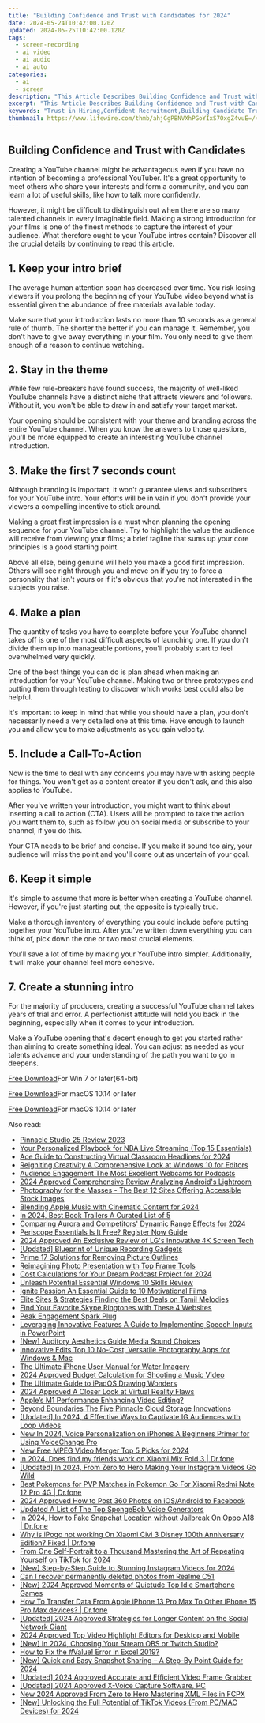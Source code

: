 ```yaml
---
title: "Building Confidence and Trust with Candidates for 2024"
date: 2024-05-24T10:42:00.120Z
updated: 2024-05-25T10:42:00.120Z
tags: 
  - screen-recording
  - ai video
  - ai audio
  - ai auto
categories: 
  - ai
  - screen
description: "This Article Describes Building Confidence and Trust with Candidates for 2024"
excerpt: "This Article Describes Building Confidence and Trust with Candidates for 2024"
keywords: "Trust in Hiring,Confident Recruitment,Building Candidate Trust,Enhancing Interview Confidence,Hire with Assurance,Confidence in Hiring Process,Strengthening Candidate Relationships"
thumbnail: https://www.lifewire.com/thmb/ahjGgPBNVXhPGoYIxS7OxgZ4vuE=/400x300/filters:no_upscale():max_bytes(150000):strip_icc()/GettyImages-200544475-001-a23be5e7b0f24905873ef477e09dbbd3.jpg
---
```


## Building Confidence and Trust with Candidates

Creating a YouTube channel might be advantageous even if you have no intention of becoming a professional YouTuber. It's a great opportunity to meet others who share your interests and form a community, and you can learn a lot of useful skills, like how to talk more confidently.

However, it might be difficult to distinguish out when there are so many talented channels in every imaginable field. Making a strong introduction for your films is one of the finest methods to capture the interest of your audience. What therefore ought to your YouTube intros contain? Discover all the crucial details by continuing to read this article.

## 1\. Keep your intro brief

The average human attention span has decreased over time. You risk losing viewers if you prolong the beginning of your YouTube video beyond what is essential given the abundance of free materials available today.

Make sure that your introduction lasts no more than 10 seconds as a general rule of thumb. The shorter the better if you can manage it. Remember, you don't have to give away everything in your film. You only need to give them enough of a reason to continue watching.

## 2\. Stay in the theme

While few rule-breakers have found success, the majority of well-liked YouTube channels have a distinct niche that attracts viewers and followers. Without it, you won't be able to draw in and satisfy your target market.

Your opening should be consistent with your theme and branding across the entire YouTube channel. When you know the answers to those questions, you'll be more equipped to create an interesting YouTube channel introduction.

## 3\. Make the first 7 seconds count

Although branding is important, it won't guarantee views and subscribers for your YouTube intro. Your efforts will be in vain if you don't provide your viewers a compelling incentive to stick around.

Making a great first impression is a must when planning the opening sequence for your YouTube channel. Try to highlight the value the audience will receive from viewing your films; a brief tagline that sums up your core principles is a good starting point.

Above all else, being genuine will help you make a good first impression. Others will see right through you and move on if you try to force a personality that isn't yours or if it's obvious that you're not interested in the subjects you raise.

## 4\. Make a plan

The quantity of tasks you have to complete before your YouTube channel takes off is one of the most difficult aspects of launching one. If you don't divide them up into manageable portions, you'll probably start to feel overwhelmed very quickly.

One of the best things you can do is plan ahead when making an introduction for your YouTube channel. Making two or three prototypes and putting them through testing to discover which works best could also be helpful.

It's important to keep in mind that while you should have a plan, you don't necessarily need a very detailed one at this time. Have enough to launch you and allow you to make adjustments as you gain velocity.

## 5\. Include a Call-To-Action

Now is the time to deal with any concerns you may have with asking people for things. You won't get as a content creator if you don't ask, and this also applies to YouTube.

After you've written your introduction, you might want to think about inserting a call to action (CTA). Users will be prompted to take the action you want them to, such as follow you on social media or subscribe to your channel, if you do this.

Your CTA needs to be brief and concise. If you make it sound too airy, your audience will miss the point and you'll come out as uncertain of your goal.

## 6\. Keep it simple

It's simple to assume that more is better when creating a YouTube channel. However, if you're just starting out, the opposite is typically true.

Make a thorough inventory of everything you could include before putting together your YouTube intro. After you've written down everything you can think of, pick down the one or two most crucial elements.

You'll save a lot of time by making your YouTube intro simpler. Additionally, it will make your channel feel more cohesive.

## 7\. Create a stunning intro

For the majority of producers, creating a successful YouTube channel takes years of trial and error. A perfectionist attitude will hold you back in the beginning, especially when it comes to your introduction.

Make a YouTube opening that's decent enough to get you started rather than aiming to create something ideal. You can adjust as needed as your talents advance and your understanding of the path you want to go in deepens.

[Free Download](https://tools.techidaily.com/wondershare/filmora/download/)For Win 7 or later(64-bit)

[Free Download](https://tools.techidaily.com/wondershare/filmora/download/)For macOS 10.14 or later

</article

[Free Download](https://tools.techidaily.com/wondershare/filmora/download/)For macOS 10.14 or later

<ins class="adsbygoogle"
     style="display:block"
     data-ad-format="autorelaxed"
     data-ad-client="ca-pub-7571918770474297"
     data-ad-slot="1223367746"></ins>

<ins class="adsbygoogle"
     style="display:block"
     data-ad-format="autorelaxed"
     data-ad-client="ca-pub-7571918770474297"
     data-ad-slot="1223367746"></ins>



<ins class="adsbygoogle"
     style="display:block"
     data-ad-client="ca-pub-7571918770474297"
     data-ad-slot="8358498916"
     data-ad-format="auto"
     data-full-width-responsive="true"></ins>


<span class="atpl-alsoreadstyle">Also read:</span>
<div><ul>
<li><a href="https://extra-information.techidaily.com/pinnacle-studio-25-review-2023/"><u>Pinnacle Studio 25 Review 2023</u></a></li>
<li><a href="https://extra-information.techidaily.com/your-personalized-playbook-for-nba-live-streaming-top-15-essentials/"><u>Your Personalized Playbook for NBA Live Streaming (Top 15 Essentials)</u></a></li>
<li><a href="https://extra-information.techidaily.com/ace-guide-to-constructing-virtual-classroom-headlines-for-2024/"><u>Ace Guide to Constructing Virtual Classroom Headlines for 2024</u></a></li>
<li><a href="https://extra-information.techidaily.com/reigniting-creativity-a-comprehensive-look-at-windows-10-for-editors/"><u>Reigniting Creativity  A Comprehensive Look at Windows 10 for Editors</u></a></li>
<li><a href="https://extra-information.techidaily.com/audience-engagement-the-most-excellent-webcams-for-podcasts/"><u>Audience Engagement  The Most Excellent Webcams for Podcasts</u></a></li>
<li><a href="https://extra-information.techidaily.com/2024-approved-comprehensive-review-analyzing-androids-lightroom/"><u>2024 Approved  Comprehensive Review  Analyzing Android's Lightroom</u></a></li>
<li><a href="https://extra-information.techidaily.com/photography-for-the-masses-the-best-12-sites-offering-accessible-stock-images/"><u>Photography for the Masses - The Best 12 Sites Offering Accessible Stock Images</u></a></li>
<li><a href="https://extra-information.techidaily.com/blending-apple-music-with-cinematic-content-for-2024/"><u>Blending Apple Music with Cinematic Content for 2024</u></a></li>
<li><a href="https://extra-information.techidaily.com/in-2024-best-book-trailers-a-curated-list-of-5/"><u>In 2024, Best Book Trailers  A Curated List of 5</u></a></li>
<li><a href="https://extra-information.techidaily.com/comparing-aurora-and-competitors-dynamic-range-effects-for-2024/"><u>Comparing Aurora and Competitors' Dynamic Range Effects for 2024</u></a></li>
<li><a href="https://extra-information.techidaily.com/periscope-essentials-is-it-free-register-now-guide/"><u>Periscope Essentials  Is It Free? Register Now Guide</u></a></li>
<li><a href="https://extra-information.techidaily.com/2024-approved-an-exclusive-review-of-lgs-innovative-4k-screen-tech/"><u>2024 Approved  An Exclusive Review of LG's Innovative 4K Screen Tech</u></a></li>
<li><a href="https://extra-information.techidaily.com/updated-blueprint-of-unique-recording-gadgets/"><u>[Updated] Blueprint of Unique Recording Gadgets</u></a></li>
<li><a href="https://extra-information.techidaily.com/prime-17-solutions-for-removing-picture-outlines/"><u>Prime 17 Solutions for Removing Picture Outlines</u></a></li>
<li><a href="https://extra-information.techidaily.com/reimagining-photo-presentation-with-top-frame-tools/"><u>Reimagining Photo Presentation with Top Frame Tools</u></a></li>
<li><a href="https://extra-information.techidaily.com/cost-calculations-for-your-dream-podcast-project-for-2024/"><u>Cost Calculations for Your Dream Podcast Project for 2024</u></a></li>
<li><a href="https://extra-information.techidaily.com/unleash-potential-essential-windows-10-skills-review/"><u>Unleash Potential  Essential Windows 10 Skills Review</u></a></li>
<li><a href="https://extra-information.techidaily.com/ignite-passion-an-essential-guide-to-10-motivational-films/"><u>Ignite Passion  An Essential Guide to 10 Motivational Films</u></a></li>
<li><a href="https://extra-information.techidaily.com/elite-sites-and-strategies-finding-the-best-deals-on-tamil-melodies/"><u>Elite Sites & Strategies  Finding the Best Deals on Tamil Melodies</u></a></li>
<li><a href="https://extra-information.techidaily.com/find-your-favorite-skype-ringtones-with-these-4-websites/"><u>Find Your Favorite Skype Ringtones with These 4 Websites</u></a></li>
<li><a href="https://extra-information.techidaily.com/peak-engagement-spark-plug/"><u>Peak Engagement Spark Plug</u></a></li>
<li><a href="https://extra-information.techidaily.com/leveraging-innovative-features-a-guide-to-implementing-speech-inputs-in-powerpoint/"><u>Leveraging Innovative Features  A Guide to Implementing Speech Inputs in PowerPoint</u></a></li>
<li><a href="https://extra-information.techidaily.com/new-auditory-aesthetics-guide-media-sound-choices/"><u>[New] Auditory Aesthetics Guide  Media Sound Choices</u></a></li>
<li><a href="https://extra-information.techidaily.com/innovative-edits-top-10-no-cost-versatile-photography-apps-for-windows-and-mac/"><u>Innovative Edits  Top 10 No-Cost, Versatile Photography Apps for Windows & Mac</u></a></li>
<li><a href="https://extra-information.techidaily.com/the-ultimate-iphone-user-manual-for-water-imagery/"><u>The Ultimate iPhone User Manual for Water Imagery</u></a></li>
<li><a href="https://extra-information.techidaily.com/2024-approved-budget-calculation-for-shooting-a-music-video/"><u>2024 Approved  Budget Calculation for Shooting a Music Video</u></a></li>
<li><a href="https://extra-information.techidaily.com/the-ultimate-guide-to-ipados-drawing-wonders/"><u>The Ultimate Guide to iPadOS Drawing Wonders</u></a></li>
<li><a href="https://extra-information.techidaily.com/2024-approved-a-closer-look-at-virtual-reality-flaws/"><u>2024 Approved  A Closer Look at Virtual Reality Flaws</u></a></li>
<li><a href="https://extra-information.techidaily.com/apples-m1-performance-enhancing-video-editing/"><u>Apple’s M1 Performance  Enhancing Video Editing?</u></a></li>
<li><a href="https://extra-information.techidaily.com/beyond-boundaries-the-five-pinnacle-cloud-storage-innovations/"><u>Beyond Boundaries  The Five Pinnacle Cloud Storage Innovations</u></a></li>
<li><a href="https://instagram-clips.techidaily.com/updated-in-2024-4-effective-ways-to-captivate-ig-audiences-with-loop-videos/"><u>[Updated] In 2024, 4 Effective Ways to Captivate IG Audiences with Loop Videos</u></a></li>
<li><a href="https://sound-tweaking.techidaily.com/new-in-2024-voice-personalization-on-iphones-a-beginners-primer-for-using-voicechange-pro/"><u>New In 2024, Voice Personalization on iPhones A Beginners Primer for Using VoiceChange Pro</u></a></li>
<li><a href="https://ai-video-tools.techidaily.com/new-free-mpeg-video-merger-top-5-picks-for-2024/"><u>New Free MPEG Video Merger Top 5 Picks for 2024</u></a></li>
<li><a href="https://review-topics.techidaily.com/in-2024-does-find-my-friends-work-on-xiaomi-mix-fold-3-drfone-by-drfone-virtual-android/"><u>In 2024, Does find my friends work on Xiaomi Mix Fold 3 | Dr.fone</u></a></li>
<li><a href="https://instagram-video-recordings.techidaily.com/updated-in-2024-from-zero-to-hero-making-your-instagram-videos-go-wild/"><u>[Updated] In 2024, From Zero to Hero  Making Your Instagram Videos Go Wild</u></a></li>
<li><a href="https://change-location.techidaily.com/best-pokemons-for-pvp-matches-in-pokemon-go-for-xiaomi-redmi-note-12-pro-4g-drfone-by-drfone-virtual-android/"><u>Best Pokemons for PVP Matches in Pokemon Go For Xiaomi Redmi Note 12 Pro 4G | Dr.fone</u></a></li>
<li><a href="https://facebook-clips.techidaily.com/2024-approved-how-to-post-360-photos-on-iosandroid-to-facebook/"><u>2024 Approved  How to Post 360 Photos on iOS/Android to Facebook</u></a></li>
<li><a href="https://ai-voice-clone.techidaily.com/updated-a-list-of-the-top-spongebob-voice-generators/"><u>Updated A List of The Top SpongeBob Voice Generators</u></a></li>
<li><a href="https://location-social.techidaily.com/in-2024-how-to-fake-snapchat-location-without-jailbreak-on-oppo-a18-drfone-by-drfone-virtual-android/"><u>In 2024, How to Fake Snapchat Location without Jailbreak On Oppo A18 | Dr.fone</u></a></li>
<li><a href="https://change-location.techidaily.com/why-is-ipogo-not-working-on-xiaomi-civi-3-disney-100th-anniversary-edition-fixed-drfone-by-drfone-virtual-android/"><u>Why is iPogo not working On Xiaomi Civi 3 Disney 100th Anniversary Edition? Fixed | Dr.fone</u></a></li>
<li><a href="https://tiktok-clips.techidaily.com/from-one-self-portrait-to-a-thousand-mastering-the-art-of-repeating-yourself-on-tiktok-for-2024/"><u>From One Self-Portrait to a Thousand  Mastering the Art of Repeating Yourself on TikTok for 2024</u></a></li>
<li><a href="https://instagram-clips.techidaily.com/new-step-by-step-guide-to-stunning-instagram-videos-for-2024/"><u>[New] Step-by-Step Guide to Stunning Instagram Videos for 2024</u></a></li>
<li><a href="https://phone-solutions.techidaily.com/can-i-recover-permanently-deleted-photos-from-realme-c51-by-stellar-photo-recovery-android-mobile-photo-recover/"><u>Can I recover permanently deleted photos from Realme C51</u></a></li>
<li><a href="https://remote-screen-capture.techidaily.com/new-2024-approved-moments-of-quietude-top-idle-smartphone-games/"><u>[New] 2024 Approved  Moments of Quietude  Top Idle Smartphone Games</u></a></li>
<li><a href="https://techidaily.com/how-to-transfer-data-from-apple-iphone-13-pro-max-to-other-iphone-15-pro-max-devices-drfone-by-drfone-transfer-data-from-ios-transfer-data-from-ios/"><u>How To Transfer Data From Apple iPhone 13 Pro Max To Other iPhone 15 Pro Max devices? | Dr.fone</u></a></li>
<li><a href="https://instagram-video-recordings.techidaily.com/updated-2024-approved-strategies-for-longer-content-on-the-social-network-giant/"><u>[Updated] 2024 Approved  Strategies for Longer Content on the Social Network Giant</u></a></li>
<li><a href="https://ai-driven-video-production.techidaily.com/2024-approved-top-video-highlight-editors-for-desktop-and-mobile/"><u>2024 Approved Top Video Highlight Editors for Desktop and Mobile</u></a></li>
<li><a href="https://screen-recording.techidaily.com/new-in-2024-choosing-your-stream-obs-or-twitch-studio/"><u>[New] In 2024, Choosing Your Stream  OBS or Twitch Studio?</u></a></li>
<li><a href="https://blog-min.techidaily.com/how-to-fix-the-value-error-in-excel-2019-by-stellar-guide/"><u>How to Fix the #Value! Error in Excel 2019?</u></a></li>
<li><a href="https://snapchat-videos.techidaily.com/new-quick-and-easy-snapshot-sharing-a-step-by-point-guide-for-2024/"><u>[New] Quick and Easy Snapshot Sharing – A Step-By Point Guide for 2024</u></a></li>
<li><a href="https://video-screen-grab.techidaily.com/updated-2024-approved-accurate-and-efficient-video-frame-grabber/"><u>[Updated] 2024 Approved  Accurate and Efficient Video Frame Grabber</u></a></li>
<li><a href="https://screen-recording.techidaily.com/updated-2024-approved-x-voice-capture-software-pc/"><u>[Updated] 2024 Approved  X-Voice Capture Software, PC</u></a></li>
<li><a href="https://video-content-creator.techidaily.com/new-2024-approved-from-zero-to-hero-mastering-xml-files-in-fcpx/"><u>New 2024 Approved From Zero to Hero Mastering XML Files in FCPX</u></a></li>
<li><a href="https://tiktok-video-files.techidaily.com/new-unlocking-the-full-potential-of-tiktok-videos-from-pcmac-devices-for-2024/"><u>[New] Unlocking the Full Potential of TikTok Videos (From PC/MAC Devices) for 2024</u></a></li>
</ul></div>

